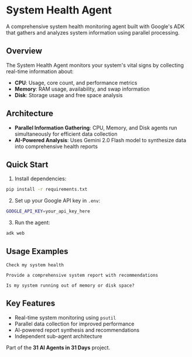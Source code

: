 # System Health Agent

A comprehensive system health monitoring agent built with Google's ADK that gathers and analyzes system information using parallel processing.

## Overview

The System Health Agent monitors your system's vital signs by collecting real-time information about:
- **CPU**: Usage, core count, and performance metrics
- **Memory**: RAM usage, availability, and swap information  
- **Disk**: Storage usage and free space analysis

## Architecture

- **Parallel Information Gathering**: CPU, Memory, and Disk agents run simultaneously for efficient data collection
- **AI-Powered Analysis**: Uses Gemini 2.0 Flash model to synthesize data into comprehensive health reports

## Quick Start

1. Install dependencies:
```bash
pip install -r requirements.txt
```

2. Set up your Google API key in `.env`:
```bash
GOOGLE_API_KEY=your_api_key_here
```

3. Run the agent:
```bash
adk web
```

## Usage Examples

```
Check my system health
```

```
Provide a comprehensive system report with recommendations
```

```
Is my system running out of memory or disk space?
```

## Key Features

- Real-time system monitoring using `psutil`
- Parallel data collection for improved performance
- AI-powered report synthesis and recommendations
- Independent sub-agent architecture

Part of the **31 AI Agents in 31 Days** project. 
